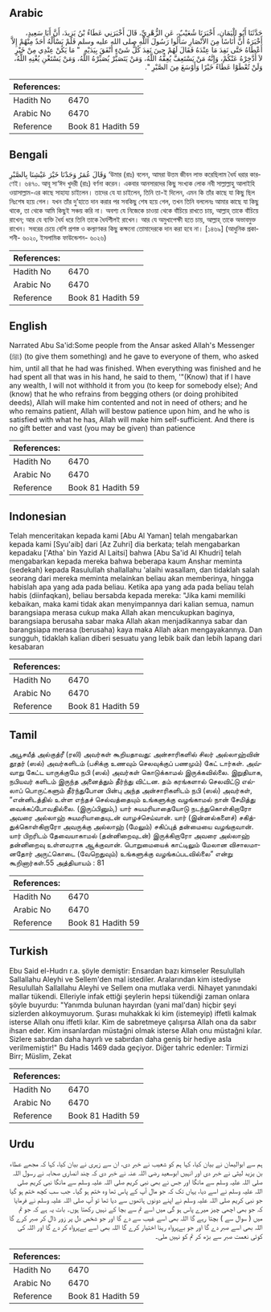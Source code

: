 ## Arabic


<div dir="rtl" lang="ar" style={{fontSize:'larger',backgroundColor:'#f8f9fa',padding:20}}>
حَدَّثَنَا أَبُو الْيَمَانِ، أَخْبَرَنَا شُعَيْبٌ، عَنِ الزُّهْرِيِّ، قَالَ أَخْبَرَنِي عَطَاءُ بْنُ يَزِيدَ، أَنَّ أَبَا سَعِيدٍ، أَخْبَرَهُ أَنَّ أُنَاسًا مِنَ الأَنْصَارِ سَأَلُوا رَسُولَ اللَّهِ صلى الله عليه وسلم فَلَمْ يَسْأَلْهُ أَحَدٌ مِنْهُمْ إِلاَّ أَعْطَاهُ حَتَّى نَفِدَ مَا عِنْدَهُ فَقَالَ لَهُمْ حِينَ نَفِدَ كُلُّ شَىْءٍ أَنْفَقَ بِيَدَيْهِ ‏ "‏ مَا يَكُنْ عِنْدِي مِنْ خَيْرٍ لاَ أَدَّخِرْهُ عَنْكُمْ، وَإِنَّهُ مَنْ يَسْتَعِفَّ يُعِفُّهُ اللَّهُ، وَمَنْ يَتَصَبَّرْ يُصَبِّرْهُ اللَّهُ، وَمَنْ يَسْتَغْنِ يُغْنِهِ اللَّهُ، وَلَنْ تُعْطَوْا عَطَاءً خَيْرًا وَأَوْسَعَ مِنَ الصَّبْرِ ‏"‏‏.‏
</div>
<div style={{backgroundColor:'#f8f9fa',padding:20, marginBottom: 10}}><table> <thead> <tr> <th>References:</th> <th></th> </tr> </thead> <tbody><tr><td>Hadith No</td><td>6470</td></tr><tr><td>Arabic No</td><td>6470</td></tr><tr><td>Reference</td><td>Book 81 Hadith 59</td></tr></tbody></table></div>

## Bengali


<div dir="ltr" lang="bn" style={{fontSize:'larger',backgroundColor:'#f8f9fa',padding:20}}>
وَقَالَ عُمَرُ وَجَدْنَا خَيْرَ عَيْشِنَا بِالصَّبْرِ ‘উমার (রাঃ) বলেন, আমরা উত্তম জীবন লাভ করেছিলাম ধৈর্য ধরার কারণেই। ৬৪৭০. আবূ সা‘ঈদ খুদরী (রাঃ) বর্ণনা করেন। একবার আনসারদের কিছু সংখ্যক লোক নবী সাল্লাল্লাহু আলাইহি ওয়াসাল্লাম-এর কাছে সাহায্য চাইলেন। তাদের যে যা চাইলেন, তিনি তা-ই দিলেন, এমন কি তাঁর কাছে যা কিছু ছিল নিঃশেষ হয়ে গেল। যখন তাঁর দু’হাতে দান করার পর সবকিছু শেষ হয়ে গেল, তখন তিনি বললেনঃ আমার কাছে যা কিছু থাকে, তা থেকে আমি কিছুই সঞ্চয় করি না। অবশ্য যে নিজেকে চাওয়া থেকে বাঁচিয়ে রাখতে চায়, আল্লাহ্ তাকে বাঁচিয়ে রাখেন; আর যে ব্যক্তি ধৈর্য ধরে তিনি তাকে ধৈর্যশীলই রাখেন। আর যে অমুখাপেক্ষী হতে চায়, আল্লাহ্ তাকে অভাবমুক্ত রাখেন। সবরের চেয়ে বেশি প্রশস্ত ও কল্যাণকর কিছু কক্ষনো তোমাদেরকে দান করা হবে না। [১৪৬৯] (আধুনিক প্রকাশনী- ৬০২০, ইসলামিক ফাউন্ডেশন- ৬০২৬)
</div>
<div style={{backgroundColor:'#f8f9fa',padding:20, marginBottom: 10}}><table> <thead> <tr> <th>References:</th> <th></th> </tr> </thead> <tbody><tr><td>Hadith No</td><td>6470</td></tr><tr><td>Arabic No</td><td>6470</td></tr><tr><td>Reference</td><td>Book 81 Hadith 59</td></tr></tbody></table></div>

## English


<div dir="ltr" lang="en" style={{fontSize:'larger',backgroundColor:'#f8f9fa',padding:20}}>
Narrated Abu Sa'id:Some people from the Ansar asked Allah's Messenger (ﷺ) (to give them something) and he gave to everyone of them, who asked him, until all that he had was finished. When everything was finished and he had spent all that was in his hand, he said to them, '"(Know) that if I have any wealth, I will not withhold it from you (to keep for somebody else); And (know) that he who refrains from begging others (or doing prohibited deeds), Allah will make him contented and not in need of others; and he who remains patient, Allah will bestow patience upon him, and he who is satisfied with what he has, Allah will make him self-sufficient. And there is no gift better and vast (you may be given) than patience
</div>
<div style={{backgroundColor:'#f8f9fa',padding:20, marginBottom: 10}}><table> <thead> <tr> <th>References:</th> <th></th> </tr> </thead> <tbody><tr><td>Hadith No</td><td>6470</td></tr><tr><td>Arabic No</td><td>6470</td></tr><tr><td>Reference</td><td>Book 81 Hadith 59</td></tr></tbody></table></div>

## Indonesian


<div dir="ltr" lang="id" style={{fontSize:'larger',backgroundColor:'#f8f9fa',padding:20}}>
Telah menceritakan kepada kami [Abu Al Yaman] telah mengabarkan kepada kami [Syu'aib] dari [Az Zuhri] dia berkata; telah mengabarkan kepadaku ['Atha' bin Yazid Al Laitsi] bahwa [Abu Sa'id Al Khudri] telah mengabarkan kepada mereka bahwa beberapa kaum Anshar meminta (sedekah) kepada Rasulullah shallallahu 'alaihi wasallam, dan tidaklah salah seorang dari mereka meminta melainkan beliau akan memberinya, hingga habislah apa yang ada pada beliau. Ketika apa yang ada pada beliau telah habis (diinfaqkan), beliau bersabda kepada mereka: "Jika kami memiliki kebaikan, maka kami tidak akan menyimpannya dari kalian semua, namun barangsiapa merasa cukup maka Allah akan mencukupkan baginya, barangsiapa berusaha sabar maka Allah akan menjadikannya sabar dan barangsiapa merasa (berusaha) kaya maka Allah akan mengayakannya. Dan sungguh, tidaklah kalian diberi sesuatu yang lebik baik dan lebih lapang dari kesabaran
</div>
<div style={{backgroundColor:'#f8f9fa',padding:20, marginBottom: 10}}><table> <thead> <tr> <th>References:</th> <th></th> </tr> </thead> <tbody><tr><td>Hadith No</td><td>6470</td></tr><tr><td>Arabic No</td><td>6470</td></tr><tr><td>Reference</td><td>Book 81 Hadith 59</td></tr></tbody></table></div>

## Tamil


<div dir="ltr" lang="ta" style={{fontSize:'larger',backgroundColor:'#f8f9fa',padding:20}}>
அபூசயீத் அல்குத்ரீ (ரலி) அவர்கள் கூறியதாவது: அன்சாரிகளில் சிலர் அல்லாஹ்வின் தூதர் (ஸல்) அவர்களிடம் (பசிக்கு உணவும் செலவுக்குப் பணமும்) கேட் டார்கள். அவ்வாறு கேட்ட யாருக்குமே நபி (ஸல்) அவர்கள் கொடுக்காமல் இருக்கவில்லை. இறுதியாக, நபியவர் களிடம் இருந்த அனைத்தும் தீர்ந்து விட்டன. தம் கரங்களால் செலவிட்டு எல்லாப் பொருட்களும் தீர்ந்துபோன பின்பு அந்த அன்சாரிகளிடம் நபி (ஸல்) அவர்கள், “என்னிடத்தில் உள்ள எந்தச் செல்வத்தையும் உங்களுக்கு வழங்காமல் நான் சேமித்து வைக்கப்போவதில்லை. (இருப்பினும்,) யார் சுயமரியாதையோடு நடந்துகொள்கிறாரோ அவரை அல்லாஹ் சுயமரியாதையுடன் வாழச்செய்வான். யார் (இன்னல்களைச்) சகித்துக்கொள்கிறாரோ அவருக்கு அல்லாஹ் (மேலும்) சகிப்புத் தன்மையை வழங்குவான். யார் பிறரிடம் தேவையாகாமல் (தன்னிறைவுடன்) இருக்கிறாரோ அவரை அல்லாஹ் தன்னிறைவு உள்ளவராக ஆக்குவான். பொறுமையைக் காட்டிலும் மேலான விசாலமானதோர் அருட்கொடை (வேறெதுவும்) உங்களுக்கு வழங்கப்படவில்லை” என்று கூறினார்கள்.55 அத்தியாயம் : 81
</div>
<div style={{backgroundColor:'#f8f9fa',padding:20, marginBottom: 10}}><table> <thead> <tr> <th>References:</th> <th></th> </tr> </thead> <tbody><tr><td>Hadith No</td><td>6470</td></tr><tr><td>Arabic No</td><td>6470</td></tr><tr><td>Reference</td><td>Book 81 Hadith 59</td></tr></tbody></table></div>

## Turkish


<div dir="ltr" lang="tr" style={{fontSize:'larger',backgroundColor:'#f8f9fa',padding:20}}>
Ebu Said el-Hudrı r.a. şöyle demiştir: Ensardan bazı kimseler Resulullah Sallallahu Aleyhi ve Sellem'den mal istediler. Aralarından kim istediyse Resulullah Sallallahu Aleyhi ve Sellem ona mutlaka verdi. Nihayet yanındaki mallar tükendi. Elleriyle infak ettiği şeylerin hepsi tükendiği zaman onlara şöyle buyurdu: "Yanımda bulunan hayırdan (yani mal'dan) hiçbir şeyi sizlerden alıkoymuyorum. Şurası muhakkak ki kim (istemeyip) iffetli kalmak isterse Allah onu iffetli kılar. Kim de sabretmeye çalışırsa Allah ona da sabır ihsan eder. Kim insanlardan müstağni olmak isterse Allah onu müstağni kılar. Sizlere sabırdan daha hayırlı ve sabırdan daha geniş bir hediye asla verilmemiştir!" Bu Hadis 1469 dada geçiyor. Diğer tahric edenler: Tirmizi Birr; Müslim, Zekat
</div>
<div style={{backgroundColor:'#f8f9fa',padding:20, marginBottom: 10}}><table> <thead> <tr> <th>References:</th> <th></th> </tr> </thead> <tbody><tr><td>Hadith No</td><td>6470</td></tr><tr><td>Arabic No</td><td>6470</td></tr><tr><td>Reference</td><td>Book 81 Hadith 59</td></tr></tbody></table></div>

## Urdu


<div dir="rtl" lang="ur" style={{fontSize:'larger',backgroundColor:'#f8f9fa',padding:20}}>
ہم سے ابوالیمان نے بیان کیا، کہا ہم کو شعیب نے خبر دی، ان سے زہری نے بیان کیا، کہا کہ مجھے عطاء بن یزید لیثی نے خبر دی اور انہیں ابوسعید رضی اللہ عنہ نے خبر دی کہ چند انصاری صحابہ نے رسول اللہ صلی اللہ علیہ وسلم سے مانگا اور جس نے بھی نبی کریم صلی اللہ علیہ وسلم سے مانگا نبی کریم صلی اللہ علیہ وسلم نے اسے دیا، یہاں تک کہ جو مال آپ کے پاس تھا وہ ختم ہو گیا۔ جب سب کچھ ختم ہو گیا جو نبی کریم صلی اللہ علیہ وسلم نے اپنے دونوں ہاتھوں سے دیا تھا تو آپ صلی اللہ علیہ وسلم نے فرمایا کہ جو بھی اچھی چیز میرے پاس ہو گی میں اسے تم سے بچا کے نہیں رکھتا ہوں۔ بات یہ ہے کہ جو تم میں ( سوال سے ) بچتا رہے گا اللہ بھی اسے غیب سے دے گا اور جو شخص دل پر زور ڈال کر صبر کرے گا اللہ بھی اسے صبر دے گا اور جو بےپرواہ رہنا اختیار کرے گا اللہ بھی اسے بےپرواہ کر دے گا اور اللہ کی کوئی نعمت صبر سے بڑھ کر تم کو نہیں ملی۔
</div>
<div style={{backgroundColor:'#f8f9fa',padding:20, marginBottom: 10}}><table> <thead> <tr> <th>References:</th> <th></th> </tr> </thead> <tbody><tr><td>Hadith No</td><td>6470</td></tr><tr><td>Arabic No</td><td>6470</td></tr><tr><td>Reference</td><td>Book 81 Hadith 59</td></tr></tbody></table></div>
